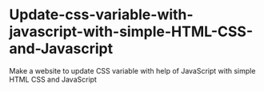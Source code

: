 # Update-css-variable-with-javascript-with-simple-HTML-CSS-and-Javascript
Make a website to update CSS variable with help of JavaScript with simple HTML CSS and JavaScript
